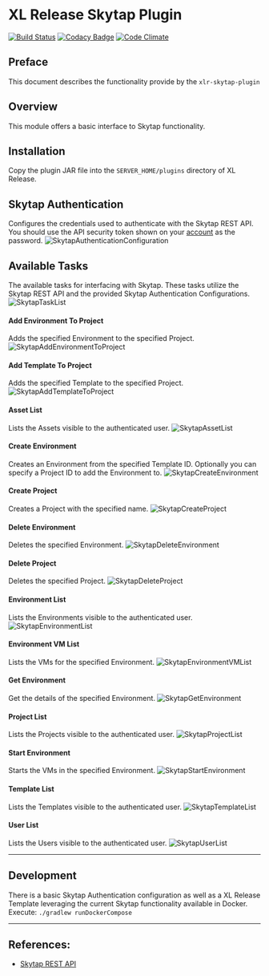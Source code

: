# XL Release Skytap Plugin

[![Build Status](https://travis-ci.org/xebialabs-community/xlr-skytap-plugin.svg?branch=master)](https://travis-ci.org/xebialabs-community/xlr-skytap-plugin)
[![Codacy Badge](https://api.codacy.com/project/badge/Grade/e52529bdd2204207950a28876d02136b)](https://www.codacy.com/app/erasmussen39/xlr-skytap-plugin?utm_source=github.com&utm_medium=referral&utm_content=xebialabs-community/xlr-skytap-plugin&utm_campaign=badger)
[![Code Climate](https://codeclimate.com/github/xebialabs-community/xlr-skytap-plugin/badges/gpa.svg)](https://codeclimate.com/github/xebialabs-community/xlr-skytap-plugin)

## Preface
This document describes the functionality provide by the `xlr-skytap-plugin`

## Overview
This module offers a basic interface to Skytap functionality.

## Installation
Copy the plugin JAR file into the `SERVER_HOME/plugins` directory of XL Release.

## Skytap Authentication
Configures the credentials used to authenticate with the Skytap REST API. You should use the API security token shown on your [account](https://cloud.skytap.com/account) as the password. 
![SkytapAuthenticationConfiguration](images/SkytapAuthenticationConfiguration.png)

## Available Tasks
The available tasks for interfacing with Skytap. These tasks utilize the Skytap REST API and the provided Skytap Authentication Configurations.
![SkytapTaskList](images/SkytapTaskList.png)

#### Add Environment To Project 
Adds the specified Environment to the specified Project.
![SkytapAddEnvironmentToProject](images/SkytapAddEnvironmentToProject.png)

#### Add Template To Project 
Adds the specified Template to the specified Project.
![SkytapAddTemplateToProject](images/SkytapAddTemplateToProject.png)

#### Asset List 
Lists the Assets visible to the authenticated user.
![SkytapAssetList](images/SkytapAssetList.png)

#### Create Environment 
Creates an Environment from the specified Template ID. Optionally you can specify a Project ID to add the Environment to.
![SkytapCreateEnvironment](images/SkytapCreateEnvironment.png)

#### Create Project
Creates a Project with the specified name.
![SkytapCreateProject](images/SkytapCreateProject.png)

#### Delete Environment
Deletes the specified Environment.
![SkytapDeleteEnvironment](images/SkytapDeleteEnvironment.png)

#### Delete Project
Deletes the specified Project.
![SkytapDeleteProject](images/SkytapDeleteProject.png)

#### Environment List
Lists the Environments visible to the authenticated user.
![SkytapEnvironmentList](images/SkytapEnvironmentList.png)

#### Environment VM List
Lists the VMs for the specified Environment.
![SkytapEnvironmentVMList](images/SkytapEnvironmentVMList.png)

#### Get Environment
Get the details of the specified Environment.
![SkytapGetEnvironment](images/SkytapGetEnvironment.png)

#### Project List
Lists the Projects visible to the authenticated user.
![SkytapProjectList](images/SkytapProjectList.png)

#### Start Environment
Starts the VMs in the specified Environment.
![SkytapStartEnvironment](images/SkytapStartEnvironment.png)

#### Template List
Lists the Templates visible to the authenticated user.
![SkytapTemplateList](images/SkytapTemplateList.png)

#### User List
Lists the Users visible to the authenticated user.
![SkytapUserList](images/SkytapUserList.png)

---

## Development
There is a basic Skytap Authentication configuration as well as a XL Release Template leveraging the current Skytap functionality available in Docker. 
Execute: `./gradlew runDockerCompose` 

--- 

## References:
* [Skytap REST API](http://help.skytap.com/api.html)
